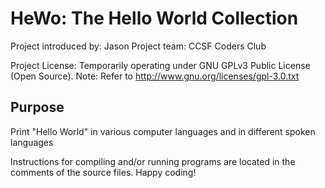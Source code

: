 HeWo: The Hello World Collection
====

Project introduced by: Jason
Project team: CCSF Coders Club

Project License: Temporarily operating under GNU GPLv3 Public License (Open Source).
Note: Refer to http://www.gnu.org/licenses/gpl-3.0.txt

Purpose
----
Print "Hello World" in various computer languages and in different spoken languages

Instructions for compiling and/or running programs are located in the comments
of the source files.  Happy coding!
